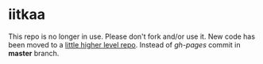 iitkaa
======

This repo is no longer in use. Please don't fork and/or use it. New code has been moved to a [little higher level repo](https://www.github.com/shuklaalok7/shuklaalok7.github.io). Instead of *gh-pages* commit in **master** branch.
